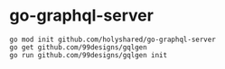 # go-graphql-server


```shell
go mod init github.com/holyshared/go-graphql-server
go get github.com/99designs/gqlgen
go run github.com/99designs/gqlgen init
```
